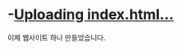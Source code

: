 # -[Uploading index.html…]()
<!DOCTYPE html>
<html>
<head>
	<meta charset="utf-8">
	<meta name="viewport" content="width=device-width, initial-scale=1">
	<title></title>
</head>
<body>
이제 웹사이트 하나 만들었습니다.
</body>
</html>
